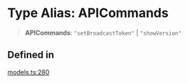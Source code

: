 # Type Alias: APICommands

> **APICommands**: `"setBroadcastToken"` \| `"showVersion"`

## Defined in

[models.ts:280](https://github.com/live-codes/livecodes/blob/74dabade5b38ddc0aa3c7fcab9dac740d9af1548/src/sdk/models.ts#L280)